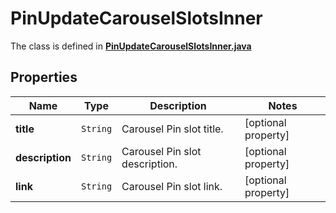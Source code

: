 

# PinUpdateCarouselSlotsInner

The class is defined in **[PinUpdateCarouselSlotsInner.java](../../src/main/java/org/openapitools/model/PinUpdateCarouselSlotsInner.java)**

## Properties

Name | Type | Description | Notes
------------ | ------------- | ------------- | -------------
**title** | `String` | Carousel Pin slot title. |  [optional property]
**description** | `String` | Carousel Pin slot description. |  [optional property]
**link** | `String` | Carousel Pin slot link. |  [optional property]





